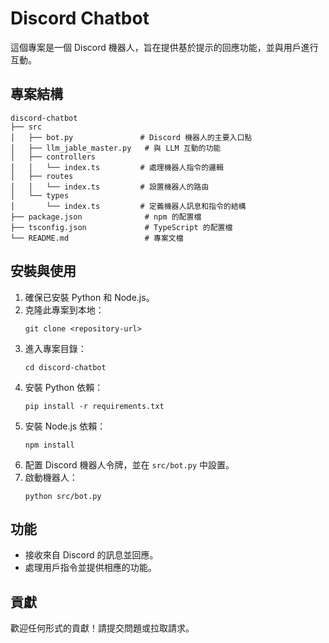 # Discord Chatbot

這個專案是一個 Discord 機器人，旨在提供基於提示的回應功能，並與用戶進行互動。

## 專案結構

```
discord-chatbot
├── src
│   ├── bot.py               # Discord 機器人的主要入口點
│   ├── llm_jable_master.py   # 與 LLM 互動的功能
│   ├── controllers
│   │   └── index.ts         # 處理機器人指令的邏輯
│   ├── routes
│   │   └── index.ts         # 設置機器人的路由
│   └── types
│       └── index.ts         # 定義機器人訊息和指令的結構
├── package.json              # npm 的配置檔
├── tsconfig.json             # TypeScript 的配置檔
└── README.md                 # 專案文檔
```

## 安裝與使用

1. 確保已安裝 Python 和 Node.js。
2. 克隆此專案到本地：
   ```
   git clone <repository-url>
   ```
3. 進入專案目錄：
   ```
   cd discord-chatbot
   ```
4. 安裝 Python 依賴：
   ```
   pip install -r requirements.txt
   ```
5. 安裝 Node.js 依賴：
   ```
   npm install
   ```
6. 配置 Discord 機器人令牌，並在 `src/bot.py` 中設置。
7. 啟動機器人：
   ```
   python src/bot.py
   ```

## 功能

- 接收來自 Discord 的訊息並回應。
- 處理用戶指令並提供相應的功能。

## 貢獻

歡迎任何形式的貢獻！請提交問題或拉取請求。